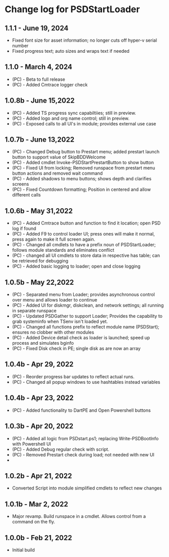 # Change log for PSDStartLoader

## 1.1.1 - June 19, 2024

- Fixed font size for asset information; no longer cuts off hyper-v serial number
- Fixed progress text; auto sizes and wraps text if needed

## 1.1.0 - March 4, 2024

- (PC) - Beta to full release
- (PC) - Added Cmtrace logger check

## 1.0.8b - June 15,2022

- (PC) - Added TS progress sync capabiltiies; still in preview. 
- (PC) - Added logo and org name control; still in preview. 
- (PC) - Exposed calls to all UI's in module; provides external use case

## 1.0.7b - June 13,2022

- (PC) - Changed Debug button to Prestart menu; added prestart launch button to support value of SkipBDDWelcome 
- (PC) - Added cmdlet Invoke-PSDStartPrestartButton to show button
- (PC) - Fixed UI from locking; Removed runspace from prestart menu button actions and removed wait command
- (PC) - Added shadows to menu buttons; shows depth and clarifies screens
- (PC) - Fixed Countdown formatting; Position in centered and allow different calls

## 1.0.6b - May 31,2022

- (PC) - Added Cmtrace button and function to find it location; open PSD log if found
- (PC) - Added F9 to control loader UI; press ones will make it normal, press again to make it full screen again. 
- (PC) - Changed all cmdlets to have a prefix noun of PSDStartLoader; follows module standards and eliminates conflict 
- (PC) - changed all UI cmdlets to store data in respective has table; can be retrieved for debugging
- (PC) - Added basic logging to loader; open and close logging

## 1.0.5b - May 22,2022

- (PC) - Separated menu from Loader; provides asynchronous control over menu and allows loader to continue
- (PC) - Added UI for diskmgr, diskclean, and network settings; all running in separate runspace
- (PC) - Updated PSDGather to support Loader; Provides the capability to grab systeminfo when TSenv isn't loaded yet. 
- (PC) - Changed all functions prefix to reflect module name (PSDStart); ensures no clobber with other modules
- (PC) - Added Device detail check as loader is launched; speed up process and simulates bginfo
- (PC) - Fixed Disk check in PE; single disk as are now an array

## 1.0.4b - Apr 29, 2022

- (PC) - Reorder progress bar updates to reflect actual runs. 
- (PC) - Changed all popup windows to use hashtables instead variables

## 1.0.4b - Apr 23, 2022

- (PC) - Added functionality to DartPE and Open Powershell buttons

## 1.0.3b - Apr 20, 2022

- (PC) - Added all logic from PSDstart.ps1; replacing Write-PSDBootInfo with Powershell UI
- (PC) - Added Debug regular check with script.
- (PC) - Removed Prestart check during load; not needed with new UI  
-
## 1.0.2b - Apr 21, 2022

- Converted Script into module simplified cmdlets to reflect new changes

## 1.0.1b - Mar 2, 2022

- Major revamp. Build runspace in a cmdlet. Allows control from a command on the fly. 

## 1.0.0b - Feb 21, 2022

- Initial build